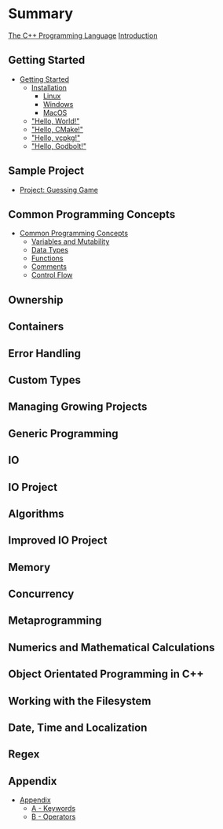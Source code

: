 # Summary

[The C++ Programming Language](home.md)
[Introduction](introduction.md)

## Getting Started

- [Getting Started](ch01-getting-started/getting-started.md)
  - [Installation](ch01-getting-started/installation.md)
    - [Linux](ch01-getting-started/linux.md)
    - [Windows](ch01-getting-started/windows.md)
    - [MacOS](ch01-getting-started/macos.md)
  - ["Hello, World!"](ch01-getting-started/hello-world.md)
  - ["Hello, CMake!"](ch01-getting-started/hello-cmake.md)
  - ["Hello, vcpkg!"](ch01-getting-started/hello-vcpkg.md)
  - ["Hello, Godbolt!"](ch01-getting-started/hello-godbolt.md)

## Sample Project

- [Project: Guessing Game](ch02-guessing-game/guessing-game.md)

## Common Programming Concepts

- [Common Programming Concepts](ch03-common-concepts/common-concepts.md)
  - [Variables and Mutability](ch03-common-concepts/vars-mut.md)
  - [Data Types](ch03-common-concepts/data-types.md)
  - [Functions](ch03-common-concepts/functions.md)
  - [Comments](ch03-common-concepts/comments.md)
  - [Control Flow](ch03-common-concepts/control-flow.md)

## Ownership

<!-- - [Ownership](ownership/ownership.md) -->
<!--   - [What is ownership?](ownership/what-is-it.md) -->
<!--   - [References and Moves](ownership/refs-moves.md) -->
<!--   - [Spans](ownership/spans.md) and std::string_view -->

## Containers

<!-- - [Containers](containers/containers.md) -->
<!--   - [Storing a Sequence of Items with Vectors](containers/vector.md) -->
<!--   - [Encoding Text with Strings](containers/string.md) -->
<!--   - [Storing Ordered Keys with Associated Values with Maps](containers/map.md) -->
<!--   - [Storing Keys with Associated Values with Unordered Maps](containers/unordered_map.md) -->
<!--   - [Adapting the Interface of Containers](containers/adaptors.md) -->
<!--   - [Storing and Manipulating Individual Bits](containers/bitset.md) -->
<!--   - [Multidimensional Representation of Linear Storage](containers/mdspan.md) -->

## Error Handling

<!-- - [Error Handling](errors/errors.md) -->
<!--   - [Compile Time Checks](errors/compile-time-checks.md) -->
<!--   - [Exceptions](errors/exceptions.md) -->
<!--   - [Stacktraces and Stack Unwinding](errors/stacktraces.md) -->
<!--   - [Errors as Values](errors/eav.md) -->
<!--   - [Abnormal Termination](errors/abnormal-termination.md) -->

## Custom Types

<!-- - [Custom Types](custom-types/custom-types.md) -->
<!--   - [Structuring Related Data](custom-types/structs.md) -->
<!--   - [Member Access](custom-types/member-access.md) -->
<!--   - [Creating and Using Methods on Structures](custom-types/methods.md) -->
<!--   - [Classes](custom-types/classes.md) -->
<!--   - [Access Modifiers](custom-types/access-modifiers.md) -->
<!--   - [Constructors, Destructors and RAII](custom-types/raii.md) -->

## Managing Growing Projects

<!-- - [Managing Growing Projects](managing-projects/managing-projects.md) -->
<!--   - [Namespaces](managing-projects/namespaces.md) -->
<!--   - [Headers](managing-projects/headers.md) -->
<!--   - [Modules (C++20)](managing-projects/modules.md) -->
<!--   - [CMake](managing-projects/cmake.md) -->

## Generic Programming

<!-- - [Generic Programming](generics/generics.md) -->
<!--   - [Templates](generics/templates.md) -->
<!--     - [Template Functions](generics/template-func.md) -->
<!--     - [Template Classes](generics/template-classes.md) -->
<!--     - [Other Templates](generics/other-templates.md) -->
<!--   - [Constraining Templates with Concepts](generics/concepts.md) -->
<!--   - [Parameter Packs](generics/param-packs.md) -->
<!--   - [Type Erasure](generics/type-erasure.md) -->
<!--   - [Sum Types](generics/sum-types.md) -->

## IO

<!-- - [IO](io/io.md) -->
<!--   - [Streams](io/streams.md) -->
<!--   - [Files](io/files.md) -->
<!--   - [Formatted String Output (C++20/23)](io/fromatted-strings.md) -->

## IO Project

<!-- - [Project: IO Project](io/io-project.md) -->

## Algorithms

<!-- - [Algorithms](algorithms/algorithms.md) -->
<!--   - [Iterators](algorithms/iterators.md) -->
<!--   - [Generic Algorithms](algorithms/generic-algos.md) -->
<!--   - [Ranges and Constrained Algorithms](algorithms/ranges.md) -->
<!--   - [Views and Composition](algorithms/views.md) -->

## Improved IO Project

<!-- - [Project: Improving Our IO Project with Algorithms](algorithms/improved-io-project.md) -->

## Memory

<!-- - [Memory](memory/memory.md) -->
<!--   - [C++ Memory Model](memory/memory-model.md) -->
<!--   - [Stack vs. Heap](memory/stack-vs-heap.md) -->
<!--   - [Storage Duration Types](memory/storage-duration-types.md) -->
<!--   - [Dynamic Resource Allocation](memory/resources.md) -->
<!--     - [Smart Pointers](memory/smart-pointers.md) -->
<!--   - [Addresses and Pointers](memory/pointers.md) -->
<!--     - [Obtaining an Objects Address](memory/addressof.md) -->
<!--     - [Allocators](memory/allocators.md) -->
<!--     - [Manual Memory Management](memory/manual-memory.md) -->

## Concurrency

<!-- - [Concurrency](concurrency/concurrency.md) -->
<!--   - [Running Code Simultaneously](concurrency/basics.md) -->
<!--   - [Concurrency vs. Parallelism vs. Asynchronous](concurrency/terminology.md) -->
<!--   - [Parallel Algorithms and Execution Policies](concurrency/par-algos.md) -->
<!--   - [Threads](concurrency/threads.md) -->
<!--   - [Atomics](concurrency/atomics.md) -->
<!--   - [Synchronization Techniques](concurrency/sync-techniques.md) -->
<!--     - [Semaphores](concurrency/semaphores.md) -->
<!--     - [Mutexes](concurrency/mutexes.md) -->
<!--     - [Locks](concurrency/locks.md) -->
<!--     - [Latches](concurrency/latches.md) -->
<!--     - [Barriers](concurrency/barriers.md) -->
<!--     - [Conditional Variables](concurrency/cond-vars.md) -->
<!--   - [Coroutines](concurrency/coroutines.md) -->
<!--   - [Async](concurrency/async.md) -->
<!--   - [SIMD](concurrency/simd.md) -->
<!--   - [Executors, Senders and Receivers](concurrency/executors-senders-receivers.md) -->

## Metaprogramming

<!-- - [Metaprogramming](meta/meta.md) -->
<!--   - [Type Traits and SFINAE](meta/type-traits.md) -->
<!--   - [Compile Time Computation](meta/comptime.md) -->
<!--   - [Index Sequences](meta/index-seqs.md) -->

## Numerics and Mathematical Calculations

<!-- - [Numerics and Mathematical Calculations](numerics/numerics.md) -->
<!--   - [Mathematical Functions](numerics/math-func.md) -->
<!--   - [Mathematical Constants](numerics/numbers.md) -->
<!--   - [Numerical Limits](numerics/numeric-limits.md) -->
<!--   - [Complex Number Type](numerics/complex-numbers.md) -->
<!--   - [Valarray Type](numerics/.md) -->
<!--   - [Pseudo Random Number Generation](numerics/rand.md) -->
<!--   - [Floating Point Environment Control](numerics/fp-env.md) -->

## Object Orientated Programming in C++

<!-- - [Object Orientated Programming in C++](oop/oop.md) -->
<!--   - [Inheritance](oop/inheritance.md) -->
<!--   - [Abstract Classes](oop/abstract-classes.md) -->

## Working with the Filesystem

<!-- - [Working with the Filesystem](fs/fs.md) -->
<!--   - [Paths](fs/paths.md) -->
<!--   - [Directories](fs/directories.md) -->
<!--   - [Utilities](fs/utils.md) -->

## Date, Time and Localization

<!-- - [Date and Time](time/date-time.md) -->
<!--   - [Clocks and Time](time/clocks.md) -->
<!--   - [Timezones](time/timezones.md) -->
<!--   - [Calendars](time/calendars.md) -->
<!--   - [Locales](time/locales.md) -->

## Regex

<!-- - [Regex](regex/regex.md) -->

## Appendix

- [Appendix](appendix/appendix.md)
  - [A - Keywords](appendix/A-keywords.md)
  - [B - Operators](appendix/B-operators.md)
<!--   - [C - Developer Tools](appendix/devtools.md) -->
<!--   - [D - Standard Versions](appendix/standard-versions.md) -->
<!--   - [E - Value Categories](appendix/value-categories.md) -->
<!--   - [F - Compiler Vendors](appendix/compiler-vendors.md) -->
<!--   - [G - Compilation Pipeline](appendix/compilation-pipeline.md) -->
<!--   - [H - The C++ Runtime](appendix/runtime.md) -->
<!--   - [I - Challenge Answers](appendix/callenge-answers.md) -->
